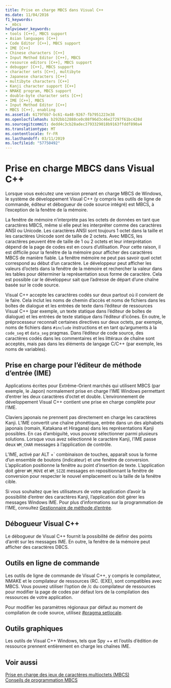 ```yaml
---
title: Prise en charge MBCS dans Visual C++
ms.date: 11/04/2016
f1_keywords:
- _mbcs
helpviewer_keywords:
- tools [C++], MBCS support
- Asian languages [C++]
- Code Editor [C++], MBCS support
- IME [C++]
- Chinese characters [C++]
- Input Method Editor [C++], MBCS
- resource editors [C++], MBCS support
- debugger [C++], MBCS support
- character sets [C++], multibyte
- Japanese characters [C++]
- multibyte characters [C++]
- Kanji character support [C++]
- NMAKE program, MBCS support
- double-byte character sets [C++]
- IME [C++], MBCS
- Input Method Editor [C++]
- MBCS [C++], enabling
ms.assetid: 6179f6b7-bc61-4a48-9267-fb7951223e38
ms.openlocfilehash: b292bb12888ce0c08f96d3c46e27297f61bc428d
ms.sourcegitcommit: dedd4c3cb28adec3793329018b9163ffddf890a4
ms.translationtype: MT
ms.contentlocale: fr-FR
ms.lasthandoff: 03/11/2019
ms.locfileid: "57750492"
---
```

# <a name="mbcs-support-in-visual-c"></a>Prise en charge MBCS dans Visual C++

Lorsque vous exécutez une version prenant en charge MBCS de Windows, le système de développement Visual C++ (y compris les outils de ligne de commande, éditeur et débogueur de code source intégré) est MBCS, à l’exception de la fenêtre de la mémoire.

La fenêtre de mémoire n’interprète pas les octets de données en tant que caractères MBCS, même si elle peut les interpréter comme des caractères ANSI ou Unicode. Les caractères ANSI sont toujours 1 octet dans la taille et les caractères Unicode sont de taille de 2 octets. Avec MBCS, les caractères peuvent être de taille de 1 ou 2 octets et leur interprétation dépend de la page de codes est en cours d’utilisation. Pour cette raison, il est difficile pour la fenêtre de la mémoire pour afficher des caractères MBCS de manière fiable. La fenêtre mémoire ne peut pas savoir quel octet correspond au début d’un caractère. Le développeur peut afficher les valeurs d’octets dans la fenêtre de la mémoire et rechercher la valeur dans les tables pour déterminer la représentation sous forme de caractère. Cela est possible car le développeur sait que l’adresse de départ d’une chaîne basée sur le code source.

Visual C++ accepte les caractères codés sur deux partout où il convient de le faire. Cela inclut les noms de chemin d’accès et noms de fichiers dans les boîtes de dialogue et les entrées de texte dans l’éditeur de ressources Visual C++ (par exemple, un texte statique dans l’éditeur de boîtes de dialogue) et les entrées de texte statique dans l’éditeur d’icônes. En outre, le préprocesseur reconnaît certaines directives sur deux octets, par exemple, noms de fichiers dans `#include` instructions et en tant qu’arguments à la `code_seg` et `data_seg` pragmas. Dans l’éditeur de code source, des caractères codés dans les commentaires et les littéraux de chaîne sont acceptés, mais pas dans les éléments de langage C/C++ (par exemple, les noms de variables).

##  <a name="_core_support_for_the_input_method_editor_.28.ime.29"></a> Prise en charge pour l’éditeur de méthode d’entrée (IME)

Applications écrites pour Extrême-Orient marchés qui utilisent MBCS (par exemple, le Japon) normalement prise en charge l’IME Windows permettant d’entrer les deux caractères d’octet et double. L’environnement de développement Visual C++ contient une prise en charge complète pour l’IME.

Claviers japonais ne prennent pas directement en charge les caractères Kanji. L’IME convertit une chaîne phonétique, entrée dans un des alphabets japonais (romain, Katakana et Hiragana) dans les représentations Kanji possibles. En cas d’ambiguïté, vous pouvez sélectionner parmi plusieurs solutions. Lorsque vous avez sélectionné le caractère Kanji, l’IME passe deux `WM_CHAR` messages à l’application de contrôle.

L’IME, activé par ALT +\` combinaison de touches, apparaît sous la forme d’un ensemble de boutons (indicateur) et une fenêtre de conversion. L’application positionne la fenêtre au point d’insertion de texte. L’application doit gérer `WM_MOVE` et `WM_SIZE` messages en repositionnant la fenêtre de conversion pour respecter le nouvel emplacement ou la taille de la fenêtre cible.

Si vous souhaitez que les utilisateurs de votre application d’avoir la possibilité d’entrer des caractères Kanji, l’application doit gérer les messages Windows IME. Pour plus d’informations sur la programmation de l’IME, consultez [Gestionnaire de méthode d’entrée](/windows/desktop/intl/input-method-manager).

## <a name="visual-c-debugger"></a>Débogueur Visual C++

Le débogueur de Visual C++ fournit la possibilité de définir des points d’arrêt sur les messages IME. En outre, la fenêtre de la mémoire peut afficher des caractères DBCS.

## <a name="command-line-tools"></a>Outils en ligne de commande

Les outils de ligne de commande de Visual C++, y compris le compilateur, NMAKE et le compilateur de ressources (RC. (EXE), sont compatibles avec MBCS. Vous pouvez utiliser l’option de /c du compilateur de ressources pour modifier la page de codes par défaut lors de la compilation des ressources de votre application.

Pour modifier les paramètres régionaux par défaut au moment de compilation de code source, utilisez [#pragma setlocale](../preprocessor/setlocale.md).

## <a name="graphical-tools"></a>Outils graphiques

Les outils de Visual C++ Windows, tels que Spy ++ et l’outils d’édition de ressource prennent entièrement en charge les chaînes IME.

## <a name="see-also"></a>Voir aussi

[Prise en charge des jeux de caractères multioctets (MBCS)](../text/support-for-multibyte-character-sets-mbcss.md)<br/>
[Conseils de programmation MBCS](../text/mbcs-programming-tips.md)
